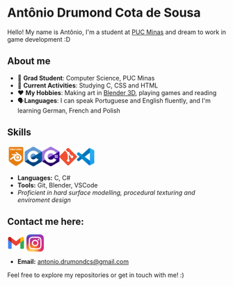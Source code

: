 # Antônio Drumond Cota de Sousa

Hello! My name is Antônio, I'm a student at [PUC Minas](https://www.pucminas.br/destaques/Paginas/default.aspx) and dream to work in game development :D


## About me

- 📖 **Grad Student**: Computer Science, PUC Minas
- 🌱 **Current Activities**: Studying C, CSS and HTML
- ❤️ **My Hobbies**: Making art in [Blender 3D](blender.org), playing games and reading
- 🗣️**Languages**: I can speak Portuguese and English fluently, and I'm learning German, French and Polish


## Skills

<img src="Images/Blender.png" alt="Blender" style="width:40px;" align="center"><img src="Images/C.png" alt="C" style="width:40px;" align="center"><img src="Images/Csharp.png" alt="Csharp" style="width:40px;" align="center"><img src="Images/Git.png" alt="Git" style="width:40px;" align="center"><img src="Images/VSCode.png" alt="VSCode" style="width:40px;" align="center">

- **Languages:** C, C#
- **Tools:** Git, Blender, VSCode
- *Proficient in hard surface modelling, procedural texturing and enviroment design*


## Contact me here:
<a href="mailto:antonio.drumondcs@gmail.com"><img src="Images/Gmail.png" alt="Gmail" style="width:40px;" align="center"><a> <a href="https://www.instagram.com/antoniosousa.art/"><img src="Images/Insta.png" alt="Insta" style="width:40px;" align="center"><a>
+ **Email:** antonio.drumondcs@gmail.com

Feel free to explore my repositories or get in touch with me! :)
